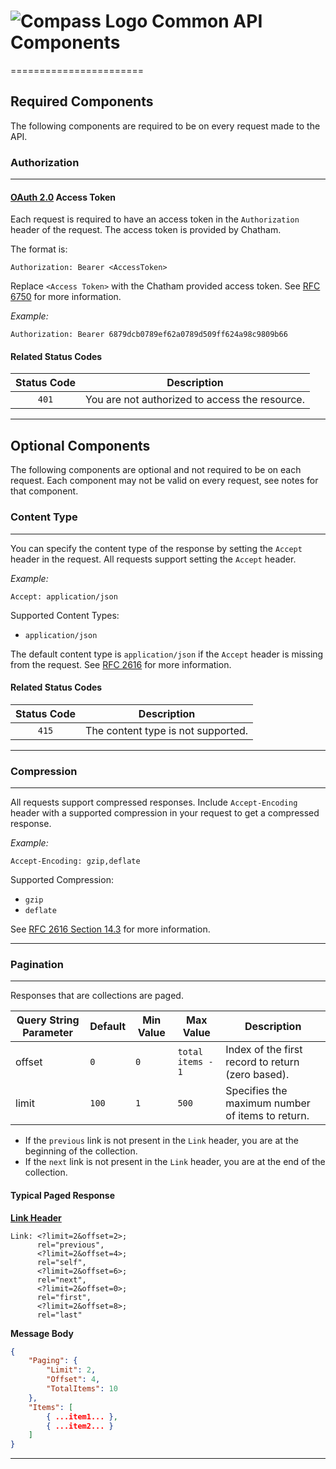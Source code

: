 # ![Compass Logo](https://raw.github.com/Chatham/apidocs.chathamfinancial.com/master/ChathamCompass-150x150.png) Common API Components
=======================

## Required Components
The following components are required to be on every request made to the API.

### Authorization
-----

#### **[OAuth 2.0](http://tools.ietf.org/html/rfc6749) Access Token**

Each request is required to have an access token in the `Authorization` header of the request. The access token is provided by Chatham.

The format is:

```text
Authorization: Bearer <AccessToken>
```

Replace `<Access Token>` with the Chatham provided access token. See [RFC 6750](http://tools.ietf.org/html/rfc6750) for more information.

*Example:*

```text
Authorization: Bearer 6879dcb0789ef62a0789d509ff624a98c9809b66
```
#### **Related Status Codes**

|  Status Code  | Description                                    |
| :-----------: | ---------------------------------------------- |
| `401`         | You are not authorized to access the resource. |

-----
## Optional Components
The following components are optional and not required to be on each request. Each component may not be valid on every request, see notes for that component.

### Content Type
-----
You can specify the content type of the response by setting the `Accept` header in the request. All requests support setting the `Accept` header.

*Example:*

```text
Accept: application/json
```

Supported Content Types:
* `application/json`

The default content type is `application/json` if the `Accept` header is missing from the request. See [RFC 2616](http://www.w3.org/Protocols/rfc2616/rfc2616-sec14.html) for more information.

#### **Related Status Codes**

|  Status Code  | Description                        |
| :-----------: | ---------------------------------- |
| `415`         | The content type is not supported. |

-----

### Compression

-----
All requests support compressed responses. Include `Accept-Encoding` header with a supported compression in your request to get a compressed response.

*Example:*

```text
Accept-Encoding: gzip,deflate
```

Supported Compression:

* `gzip`
* `deflate`

See [RFC 2616 Section 14.3](http://www.w3.org/Protocols/rfc2616/rfc2616-sec14.html#sec14.3) for more information.

-----

### Pagination
----
Responses that are collections are paged.

| Query String Parameter    | Default | Min Value | Max Value         | Description                                       |
| ------------------------- | ------- | --------- | ----------------- | ------------------------------------------------- |
| offset                    | `0`     | `0`       | `total items - 1` | Index of the first record to return (zero based). |
| limit                     | `100`   | `1`       | `500`             | Specifies the maximum number of items to return.  | 

* If the `previous` link is not present in the `Link` header, you are at the beginning of the collection.
* If the `next` link is not present in the `Link` header, you are at the end of the collection.

#### **Typical Paged Response**

**[Link Header](http://tools.ietf.org/html/rfc5988)**

```text
Link: <?limit=2&offset=2>;
      rel="previous",
      <?limit=2&offset=4>;
      rel="self",
      <?limit=2&offset=6>;
      rel="next",
      <?limit=2&offset=0>;
      rel="first",
      <?limit=2&offset=8>;
      rel="last"
```

**Message Body**

```json
{
    "Paging": {
        "Limit": 2,
        "Offset": 4,
        "TotalItems": 10
    },
    "Items": [
        { ...item1... },
        { ...item2... }
	]	
}
```

----
